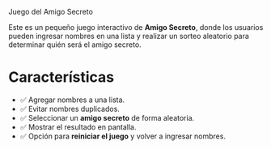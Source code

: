  Juego del Amigo Secreto

Este es un pequeño juego interactivo de **Amigo Secreto**, donde los usuarios pueden ingresar nombres en una lista y realizar un sorteo aleatorio para determinar quién será el amigo secreto. 

# Características

- ✅ Agregar nombres a una lista.
- ✅ Evitar nombres duplicados.
- ✅ Seleccionar un **amigo secreto** de forma aleatoria.
- ✅ Mostrar el resultado en pantalla.
- ✅ Opción para **reiniciar el juego** y volver a ingresar nombres.
